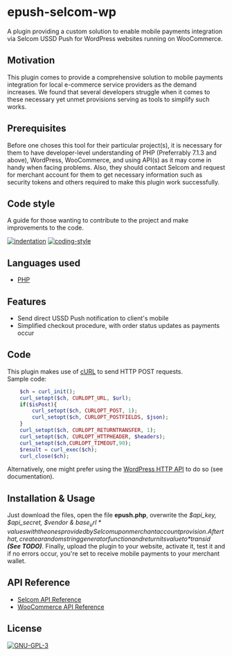 # epush-selcom-wp
A plugin providing a custom solution to enable mobile payments integration via Selcom USSD Push for WordPress websites running on WooCommerce.


## Motivation
This plugin comes to provide a comprehensive solution to mobile payments integration for local e-commerce service providers as the demand increases. We found that several developers struggle when it comes to these necessary yet unmet provisions serving as tools to simplify such works.


## Prerequisites
Before one choses this tool for their particular project(s), it is necessary for them to have developer-level understanding of PHP (Preferrably 7.1.3 and above), WordPress, WooCommerce, and using API(s) as it may come in handy when facing problems. Also, they should contact Selcom and request for merchant account for them to get necessary information such as security tokens and others required to make this plugin work successfully.


## Code style
A guide for those wanting to contribute to the project and make improvements to the code.

[![indentation](https://img.shields.io/badge/indentation-tabs-brightgreen)](https://www.codementor.io/@aviaryan/tabs-v-s-spaces-an-analysis-on-why-tabs-are-better-96xr0bg32)
[![coding-style](https://img.shields.io/badge/style-object--oriented-brightgreen)](https://en.wikipedia.org/wiki/Object-oriented_programming)


## Languages used
- [PHP](https://www.php.net)


## Features
- Send direct USSD Push notification to client's mobile
- Simplified checkout procedure, with order status updates as payments occur


## Code
This plugin makes use of [cURL](https://www.php.net/manual/en/book.curl.php) to send HTTP POST requests.<br/>
Sample code:
```php
    $ch = curl_init();
    curl_setopt($ch, CURLOPT_URL, $url);
    if($isPost){
        curl_setopt($ch, CURLOPT_POST, 1);
        curl_setopt($ch, CURLOPT_POSTFIELDS, $json);
    }
    curl_setopt($ch, CURLOPT_RETURNTRANSFER, 1);
    curl_setopt($ch, CURLOPT_HTTPHEADER, $headers);
    curl_setopt($ch,CURLOPT_TIMEOUT,90);
    $result = curl_exec($ch);
    curl_close($ch);
```
Alternatively, one might prefer using the [WordPress HTTP API](https://developer.wordpress.org/plugins/http-api/) to do so (see documentation).

## Installation & Usage
Just download the files, open the file **epush.php**, overwrite the *$api_key, $api_secret, $vendor & $base_url* values with the ones provided by Selcom upon merchant account provision. After that, create a random string generator function and return its value to *$transid* ***(See TODO)***. Finally, upload the plugin to your website, activate it, test it and if no errors occur, you're set to receive mobile payments to your merchant wallet.

## API Reference
- [Selcom API Reference](https://developers.selcommobile.com/#introduction)
- [WooCommerce API Reference](https://woocommerce.github.io/woocommerce-rest-api-docs/#introduction)

## License
[![GNU-GPL-3](https://img.shields.io/github/license/wallace-stev/epush-selcom-wp)](https://www.gnu.org/licenses/gpl-3.0.en.html)

